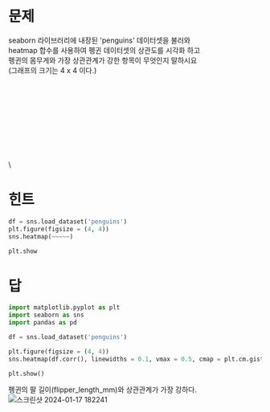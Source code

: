 # 문제
seaborn 라이브러리에 내장된 'penguins' 데이터셋을 불러와\
heatmap 합수를 사용하여 펭귄 데이터셋의 상관도를 시각화 하고\
펭귄의 몸무게와 가장 상관관계가 강한 항목이 무엇인지 말하시요\
(그래프의 크기는 4 x 4 이다.)
\
\
\
\
\
\
\
\
\
\
\
\
# 힌트
```python
df = sns.load_dataset('penguins')
plt.figure(figsize = (4, 4))
sns.heatmap(~~~~~)

plt.show
```
# 답
``` python
import matplotlib.pyplot as plt
import seaborn as sns
import pandas as pd

df = sns.load_dataset('penguins')

plt.figure(figsize = (4, 4))
sns.heatmap(df.corr(), linewidths = 0.1, vmax = 0.5, cmap = plt.cm.gist_heat, linecolor = 'white', annot = True)

plt.show()
```
펭귄의 팔 길이(flipper_length_mm)와 상관관계가 가장 강하다.
![스크린샷 2024-01-17 182241](https://github.com/sejongsmarcle/2024_Winter_Ai_study/assets/128217063/1880e974-1514-4e14-b8c8-02ed3293deaf)
